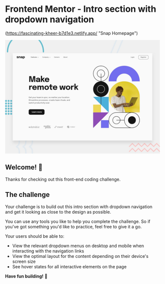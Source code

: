 # Frontend Mentor - Intro section with dropdown navigation

(https://fascinating-kheer-b7d1e3.netlify.app/ "Snap Homepage")

![Design preview for the Intro section with dropdown navigation coding challenge](./design/desktop-preview.jpg)

## Welcome! 👋

Thanks for checking out this front-end coding challenge.

## The challenge

Your challenge is to build out this intro section with dropdown navigation and get it looking as close to the design as possible.

You can use any tools you like to help you complete the challenge. So if you've got something you'd like to practice, feel free to give it a go.

Your users should be able to:

- View the relevant dropdown menus on desktop and mobile when interacting with the navigation links
- View the optimal layout for the content depending on their device's screen size
- See hover states for all interactive elements on the page

**Have fun building!** 🚀

